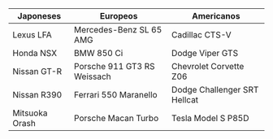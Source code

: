 | Japoneses | Europeos | Americanos |
| --- | --- | --- |
| Lexus LFA | Mercedes-Benz SL 65 AMG | Cadillac CTS-V |
| Honda NSX | BMW 850 Ci | Dodge Viper GTS |
| Nissan GT-R | Porsche 911 GT3 RS Weissach | Chevrolet Corvette Z06 |
| Nissan R390 | Ferrari 550 Maranello | Dodge Challenger SRT Hellcat |
| Mitsuoka Orash | Porsche Macan Turbo | Tesla Model S P85D |
